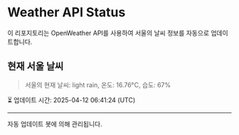 
# Weather API Status

이 리포지토리는 OpenWeather API를 사용하여 서울의 날씨 정보를 자동으로 업데이트합니다.

## 현재 서울 날씨
> 서울의 현재 날씨: light rain, 온도: 16.76°C, 습도: 67%

⏳ 업데이트 시간: 2025-04-12 06:41:24 (UTC)

---
자동 업데이트 봇에 의해 관리됩니다.
